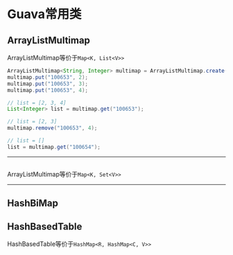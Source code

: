 
# Guava常用类


## <a name ="ArrayListMultimap">ArrayListMultimap</a>
ArrayListMultimap等价于`Map<K, List<V>>`

```java
ArrayListMultimap<String, Integer> multimap = ArrayListMultimap.create();
multimap.put("100653", 2);
multimap.put("100653", 3);
multimap.put("100653", 4);

// list = [2, 3, 4]
List<Integer> list = multimap.get("100653");

// list = [2, 3]
multimap.remove("100653", 4);

// list = []
list = multimap.get("100654");

```


----
## <a name="HashMultimap"></a>

ArrayListMultimap等价于`Map<K, Set<V>>`


  
----
## <a name ="HashBiMap">HashBiMap</a>



## <a name="HashBasedTable">HashBasedTable</a>
HashBasedTable等价于`HashMap<R, HashMap<C, V>>`



